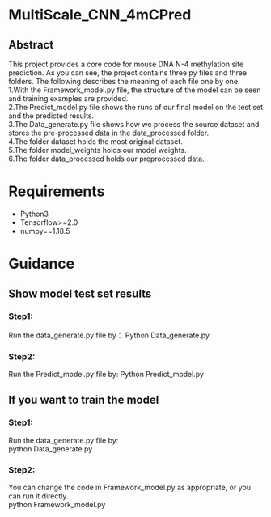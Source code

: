# MultiScale_CNN_4mCPred
## Abstract  
This project provides a core code for mouse DNA N-4 methylation site prediction. As you can see, the project contains three py files and three folders. The following describes the meaning of each file one by one.    
1.With the Framework_model.py file, the structure of the model can be seen and training examples are provided.  
2.The Predict_model.py file shows the runs of our final model on the test set and the predicted results.  
3.The Data_generate.py file shows how we process the source dataset and stores the pre-processed data in the data_processed folder.  
4.The folder dataset holds the most original dataset.  
5.The folder model_weights holds our model weights.  
6.The folder data_processed holds our preprocessed data.  

# Requirements
* Python3  
* Tensorflow>=2.0  
* numpy==1.18.5 


# Guidance  

## Show model test set results  
### Step1:  
Run the data_generate.py file by： Python Data_generate.py
### Step2:  
Run the Predict_model.py file by:  Python Predict_model.py

## If you want to train the model  
### Step1:  
Run the data_generate.py file by:  
python Data_generate.py  
### Step2:  
You can change the code in Framework_model.py as appropriate, or you can run it directly.  
python Framework_model.py
